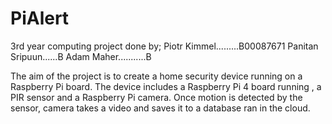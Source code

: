 # PiAlert
3rd year computing project done by;
Piotr Kimmel.........B00087671
Panitan Sripuun......B
Adam Maher...........B

The aim of the project is to create a home security device running on a Raspberry Pi board.
The device includes a Raspberry Pi 4 board running , a PIR sensor and a Raspberry Pi camera.
Once motion is detected by the sensor, camera takes a video and saves it to a database ran in the cloud.
